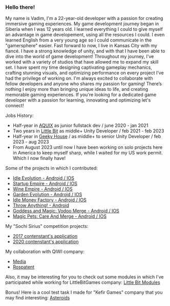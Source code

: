 ### Hello there! 

My name is Vadim, I'm a 22-year-old developer with a passion for creating immersive gaming experiences. My game development journey began in Siberia when I was 12 years old. I learned everything I could to give myself an advantage in game developement, using all the resources I could. I even learned English from a very young age so I could communicate in the "gamersphere" easier. Fast forward to now, I live in Kansas City with my fiancé. I have a strong knowledge of unity, and with that I have been able to dive into the world of game development! Throughout my journey, I've worked with a variety of studios that have allowed me to expand my skill set. I have spent my time designing captivating gameplay mechanics, crafting stunning visuals, and optimizing performance on every project I’ve had the privilege of working on. I'm always excited to collaborate with fellow developers and anyone who shares my passion for gaming! There’s nothing I enjoy more than bringing unique ideas to life, and creating memorable gaming experiences. If you're looking for a dedicated game developer with a passion for learning, innovating and optimizing let's connect!

Jobs History:
* Half-year in [AQUIX](https://aquix.pro/) as junior fullstack dev / june 2020 - jan 2021
* Two years in [Little Bit](https://littlebit.games/) as middle+ Unity Developer / feb 2021 - feb 2023
* Half-year in [Geeky House](https://geeky.house) / as middle+ to senior Unity Developer / feb 2023 - aug 2023
* From August 2023 until now I have been working on solo projects here in America to keep myself sharp, while I waited for my US work permit. Which I now finally have!

Some of the projects in which I contributed:
* [Idle Evolution - Android / IOS](https://play.google.com/store/apps/details?id=com.littlebitgames.idleevolution)
* [Startup Empire - Android / IOS](https://play.google.com/store/apps/details?id=com.littlebit.itcorp)
* [Wine Empire - Android / IOS](https://play.google.com/store/apps/details?id=com.littlebit.wine.empire.idle.tycoon)
* [Garden Evolution - Android / IOS](https://play.google.com/store/apps/details?id=com.littlebit.idle.garden.evolution.empire.tycoon)
* [Idle Money Factory - Android / IOS](https://play.google.com/store/apps/details?id=com.littlebit.idlemoneyfactory&hl=ru&gl=US)
* [Throw Anything! - Android](https://apksos.com/app/com.littlebit.throwanything)
* [Goddess and Magic: Vodoo Merge - Android / IOS](https://play.google.com/store/apps/details?id=house.geeky.mergeevolution&pli=1)
* [Magic Pets: Care And Merge - Android / IOS](https://play.google.com/store/apps/details?id=house.geeky.magicpets)

My "Sochi Sirius" competition projects:
* [2017 contenstant's application](https://github.com/ariatophanes/ariatophanes/blob/main/Sirius_Contest_Project_2016.docx)
* [2020 contenstant's application](https://github.com/ariatophanes/ariatophanes/blob/main/Sirius_Contest_Project_2019.docx)

My collaboration with QIWI company:
* [Media](https://bosfera.ru/press-release/qiwi-stala-partnerom-obrazovatelnogo-centra-sirius)
* [Rospatent](https://rospatent.gov.ru/content/uploadfiles/dterpresent.pdf)

Also, it may be interesting for you to check out some modules in which I've participated while working for LittleBitGames company:
[Little Bit Modules](https://github.com/LittleBitOrganization)

Bonus! Here is a cool test task I made for "Kefir Games" company that you may find interesting:
[Asteroids](https://github.com/ariatophanes/asteroids-clone)
